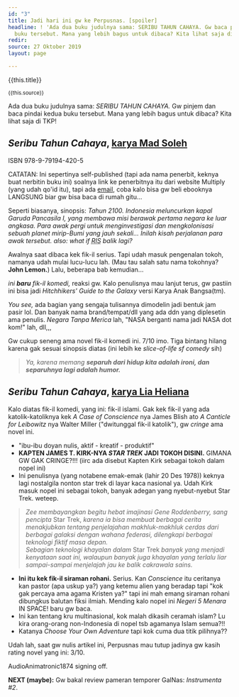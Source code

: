 ```yaml
---
id: "3"
title: Jadi hari ini gw ke Perpusnas. [spoiler]
headline: ! 'Ada dua buku judulnya sama: SERIBU TAHUN CAHAYA. Gw baca pindai kedua
  buku tersebut. Mana yang lebih bagus untuk dibaca? Kita lihat saja di TKP!'
redir: 
source: 27 Oktober 2019
layout: page

---
```

{{this.title}}

<small>{{this.source}}</small>

Ada dua buku judulnya sama: _SERIBU TAHUN CAHAYA._ Gw pinjem dan baca pindai kedua buku tersebut. Mana yang lebih bagus untuk dibaca? Kita lihat saja di TKP!

## _Seribu Tahun Cahaya_, [karya Mad Soleh](https://www.goodreads.com/book/show/28791112-seribu-tahun-cahaya)

ISBN 978-9-79194-420-5

CATATAN: Ini sepertinya self-published (tapi ada nama penerbit, keknya buat nerbitin buku ini) soalnya link ke penerbitnya itu dari website Multiply (yang udah qo'id itu), tapi ada [email](mailto:seributahuncahaya@gmail.com), coba kalo bisa gw beli ebooknya LANGSUNG biar gw bisa baca di rumah gitu...

Seperti biasanya, sinopsis: _Tahun 2100. Indonesia meluncurkan kapal Garuda Pancasila I, yang membawa misi berawak pertama negara ke luar angkasa. Para awak pergi untuk menginvestigasi dan mengkolonisasi sebuah planet mirip-Bumi yang jauh sekali... Inilah kisah perjalanan para awak tersebut. also: what if <abbr title="Republik Indonesia Serikat">RIS</abbr> balik lagi?_

Awalnya saat dibaca kek fik-il serius. Tapi udah masuk pengenalan tokoh, namanya udah mulai lucu-lucu lah. (Mau tau salah satu nama tokohnya? **John Lemon.**) Lalu, beberapa bab kemudian...

_ini **baru** fik-il komedi,_ reaksi gw. Kalo penulisnya mau lanjut terus, gw pastiin ini bisa jadi _Hitchhikers' Guide to the Galaxy_ versi Karya Anak Bangsa(tm).

_You see,_ ada bagian yang sengaja tulisannya dimodelin jadi bentuk jam pasir lol. Dan banyak nama brand/tempat/dll yang ada ddn yang diplesetin ama penulis. _Negara Tanpa Merica_ lah, "NASA berganti nama jadi NASA dot kom!" lah, dll,,,

Gw cukup seneng ama novel fik-il komedi ini. 7/10 imo. Tiga bintang hilang karena gak sesuai sinopsis diatas (ini lebih ke _slice-of-life sf comedy_ sih)

> _Ya, karena memang **separuh dari hidup kita adalah ironi, dan separuhnya lagi adalah humor.**_

## _Seribu Tahun Cahaya_, [karya Lia Heliana](https://www.goodreads.com/book/show/27316097-seribu-tahun-cahaya)

Kalo diatas fik-il komedi, yang ini: fik-il islami. Gak kek fik-il yang ada katolik-katoliknya kek _A Case of Conscience_ nya James Blish ato _A Canticle for Leibowitz_ nya Walter Miller ("dwitunggal fik-il katolik"), gw _cringe_ ama novel ini.

* "ibu-ibu doyan nulis, aktif - kreatif - produktif"
* **KAPTEN JAMES T. KIRK-NYA _STAR TREK_ JADI TOKOH DISINI.** GIMANA GW GAK CRINGE?!!! (iirc ada disebut Kapten Kirk sebagai tokoh dalam nopel ini)
* Ini penulisnya (yang notabene emak-emak (lahir 20 Des 1978)) keknya lagi nostalgila nonton star trek di layar kaca nasional ya. Udah Kirk masuk nopel ini sebagai tokoh, banyak adegan yang nyebut-nyebut Star Trek. weteep.

> _Zee membayangkan begitu hebat imajinasi Gene Roddenberry, sang pencipta_ Star Trek, _karena ia bisa membuat berbagai cerita menakjubkan tentang penjelajahan makhluk-makhluk cerdas dari berbagai galaksi dengan wahana federasi, dilengkapi berbagai teknologi fiktif masa depan._<br>
> _Sebagian teknologi khayalan dalam_ Star Trek _banyak yang menjadi kenyataan saat ini, walaupun banyak juga khayalan yang terlalu liar sampai-sampai menjelajah jau ke balik cakrawala sains._

* **Ini itu kek fik-il siraman rohani.** Serius. Kan _Conscience_ itu ceritanya kan pastor (apa uskup ya?) yang ketemu alien yang beradap tapi "kok gak percaya ama agama Kristen ya?" tapi ini mah emang siraman rohani dibungkus balutan fiksi ilmiah. Mending kalo nopel ini _Negeri 5 Menara_ IN SPACE! baru gw baca.
* Ini kan tentang kru multinasional, kok malah dikasih ceramah islam? Lu kira orang-orang non-Indonesia di nopel tsb agamanya Islam semua?!!
* Katanya _Choose Your Own Adventure_ tapi kok cuma dua titik pilihnya??

Udah lah, saat gw nulis artikel ini, Perpusnas mau tutup jadinya gw kasih rating novel yang ini: 3/10.

AudioAnimatronic1874 signing off.

**NEXT (maybe):** Gw bakal review pameran temporer GalNas: _Instrumenta #2_.